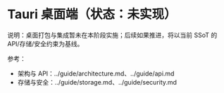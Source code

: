 # Tauri 桌面端（状态：未实现）

说明：桌面打包与集成暂未在本阶段实施；后续如果推进，将以当前 SSoT 的 API/存储/安全约束为基线。

参考：
- 架构与 API：../guide/architecture.md、../guide/api.md
- 存储与安全：../guide/storage.md、../guide/security.md
